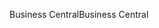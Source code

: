 <span data-ttu-id="189af-101">Business Central</span><span class="sxs-lookup"><span data-stu-id="189af-101">Business Central</span></span>
